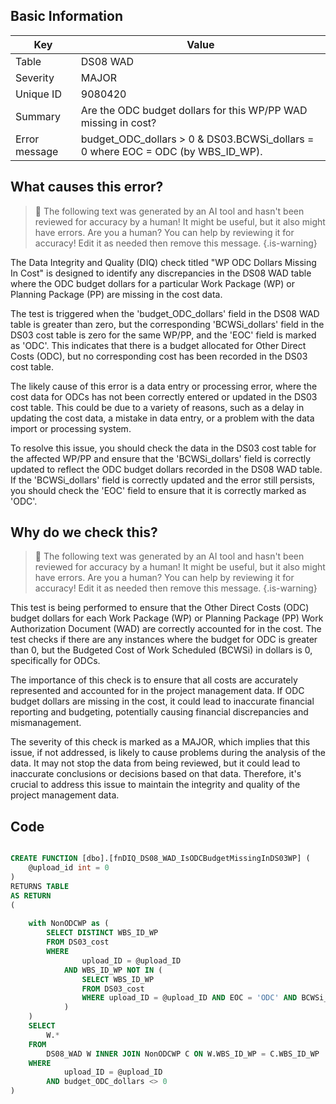 ## Basic Information
| Key         | Value          |
|-------------|----------------|
| Table       | DS08 WAD |
| Severity    | MAJOR |
| Unique ID   | 9080420   |
| Summary     | Are the ODC budget dollars for this WP/PP WAD missing in cost? |
| Error message | budget_ODC_dollars > 0 & DS03.BCWSi_dollars = 0 where EOC = ODC (by WBS_ID_WP). |

## What causes this error?

> :robot: The following text was generated by an AI tool and hasn't been reviewed for accuracy by a human! It might be useful, but it also might have errors. Are you a human? You can help by reviewing it for accuracy! Edit it as needed then remove this message.
{.is-warning}

The Data Integrity and Quality (DIQ) check titled "WP ODC Dollars Missing In Cost" is designed to identify any discrepancies in the DS08 WAD table where the ODC budget dollars for a particular Work Package (WP) or Planning Package (PP) are missing in the cost data.

The test is triggered when the 'budget_ODC_dollars' field in the DS08 WAD table is greater than zero, but the corresponding 'BCWSi_dollars' field in the DS03 cost table is zero for the same WP/PP, and the 'EOC' field is marked as 'ODC'. This indicates that there is a budget allocated for Other Direct Costs (ODC), but no corresponding cost has been recorded in the DS03 cost table.

The likely cause of this error is a data entry or processing error, where the cost data for ODCs has not been correctly entered or updated in the DS03 cost table. This could be due to a variety of reasons, such as a delay in updating the cost data, a mistake in data entry, or a problem with the data import or processing system.

To resolve this issue, you should check the data in the DS03 cost table for the affected WP/PP and ensure that the 'BCWSi_dollars' field is correctly updated to reflect the ODC budget dollars recorded in the DS08 WAD table. If the 'BCWSi_dollars' field is correctly updated and the error still persists, you should check the 'EOC' field to ensure that it is correctly marked as 'ODC'.
## Why do we check this?

> :robot: The following text was generated by an AI tool and hasn't been reviewed for accuracy by a human! It might be useful, but it also might have errors. Are you a human? You can help by reviewing it for accuracy! Edit it as needed then remove this message.
{.is-warning}

This test is being performed to ensure that the Other Direct Costs (ODC) budget dollars for each Work Package (WP) or Planning Package (PP) Work Authorization Document (WAD) are correctly accounted for in the cost. The test checks if there are any instances where the budget for ODC is greater than 0, but the Budgeted Cost of Work Scheduled (BCWSi) in dollars is 0, specifically for ODCs. 

The importance of this check is to ensure that all costs are accurately represented and accounted for in the project management data. If ODC budget dollars are missing in the cost, it could lead to inaccurate financial reporting and budgeting, potentially causing financial discrepancies and mismanagement. 

The severity of this check is marked as a MAJOR, which implies that this issue, if not addressed, is likely to cause problems during the analysis of the data. It may not stop the data from being reviewed, but it could lead to inaccurate conclusions or decisions based on that data. Therefore, it's crucial to address this issue to maintain the integrity and quality of the project management data.
## Code

```sql

CREATE FUNCTION [dbo].[fnDIQ_DS08_WAD_IsODCBudgetMissingInDS03WP] (
	@upload_id int = 0
)
RETURNS TABLE
AS RETURN
(
	
	with NonODCWP as (
		SELECT DISTINCT WBS_ID_WP
		FROM DS03_cost
		WHERE 
				upload_ID = @upload_ID 
			AND WBS_ID_WP NOT IN (
				SELECT WBS_ID_WP
				FROM DS03_cost
				WHERE upload_ID = @upload_ID AND EOC = 'ODC' AND BCWSi_dollars <> 0
			)
	)
	SELECT 
		W.*
	FROM
		DS08_WAD W INNER JOIN NonODCWP C ON W.WBS_ID_WP = C.WBS_ID_WP
	WHERE
			upload_ID = @upload_ID  
		AND budget_ODC_dollars <> 0
)
```
